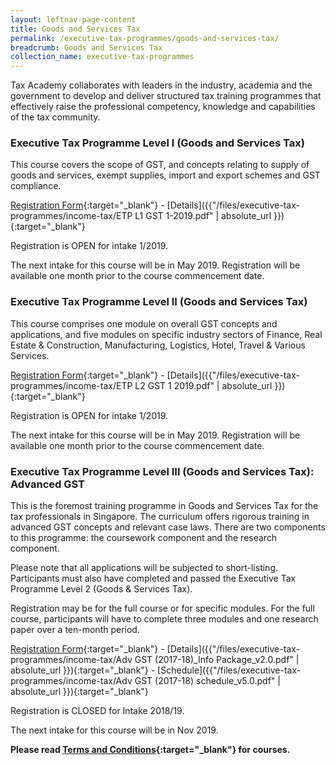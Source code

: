 ```yaml
---
layout: leftnav-page-content
title: Goods and Services Tax
permalink: /executive-tax-programmes/goods-and-services-tax/
breadcrumb: Goods and Services Tax
collection_name: executive-tax-programmes
---
```


Tax Academy collaborates with leaders in the industry, academia and the government to develop and deliver structured tax training programmes that effectively raise the professional competency, knowledge and capabilities of the tax community.

### **Executive Tax Programme Level I (Goods and Services Tax)**

This course covers the scope of GST, and concepts relating to supply of goods and services, exempt supplies, import and export schemes and GST compliance.

[Registration Form](https://docs.google.com/forms/d/e/1FAIpQLScccIX23UDQywGyRXzJOZO5G4lnaUAyiO8-dVasrionHHanKg/closedform){:target="_blank"} - [Details]({{"/files/executive-tax-programmes/income-tax/ETP L1 GST 1-2019.pdf" | absolute_url }}){:target="_blank"}

Registration is OPEN for intake 1/2019.

The next intake for this course will be in May 2019. Registration will be available one month prior to the course commencement date.

### **Executive Tax Programme Level II (Goods and Services Tax)**

This course comprises one module on overall GST concepts and applications, and five modules on specific industry sectors of Finance, Real Estate & Construction, Manufacturing, Logistics, Hotel, Travel & Various Services.

[Registration Form](https://docs.google.com/forms/d/e/1FAIpQLScccIX23UDQywGyRXzJOZO5G4lnaUAyiO8-dVasrionHHanKg/closedform){:target="_blank"} - [Details]({{"/files/executive-tax-programmes/income-tax/ETP L2 GST 1 2019.pdf" | absolute_url }}){:target="_blank"}

Registration is OPEN for intake 1/2019.

The next intake for this course will be in May 2019. Registration will be available one month prior to the course commencement date.

### **Executive Tax Programme Level III (Goods and Services Tax): Advanced GST**

This is the foremost training programme in Goods and Services Tax for the tax professionals in Singapore. The curriculum offers rigorous training in advanced GST concepts and relevant case laws. There are two components to this programme: the coursework component and the research component.

Please note that all applications will be subjected to short-listing. Participants must also have completed and passed the Executive Tax Programme Level 2 (Goods & Services Tax).

Registration may be for the full course or for specific modules. For the full course, participants will have to complete three modules and one research paper over a ten-month period.

[Registration Form](https://docs.google.com/forms/d/e/1FAIpQLSeSs-gHSMLzE5jSiH7A5xauZVrLOqpmb760XA3BS3FST9qbCg/viewform){:target="_blank"} - [Details]({{"/files/executive-tax-programmes/income-tax/Adv GST (2017-18)_Info Package_v2.0.pdf" | absolute_url }}){:target="_blank"} - [Schedule]({{"/files/executive-tax-programmes/income-tax/Adv GST (2017-18) schedule_v5.0.pdf" | absolute_url }}){:target="_blank"}

Registration is CLOSED for Intake 2018/19.

The next intake for this course will be in Nov 2019.

**Please read [Terms and Conditions](https://production-iras-tax-academy.netlify.com/executive-tax-programmes/terms-and-conditions/){:target="_blank"} for courses.**
